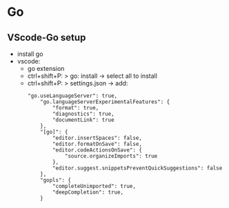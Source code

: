 # Go 

## VScode-Go setup
* install go 
* vscode: 
  * go extension
  * ctrl+shift+P: > go: install -> select all to install
  * ctrl+shift+P: > settings.json -> add:
    ~~~
    "go.useLanguageServer": true,
        "go.languageServerExperimentalFeatures": {
            "format": true,
            "diagnostics": true,
            "documentLink": true
        },
        "[go]": {
            "editor.insertSpaces": false,
            "editor.formatOnSave": false,
            "editor.codeActionsOnSave": {
                "source.organizeImports": true
            },
            "editor.suggest.snippetsPreventQuickSuggestions": false
        },
        "gopls": {
            "completeUnimported": true,
            "deepCompletion": true,
        }
    ~~~